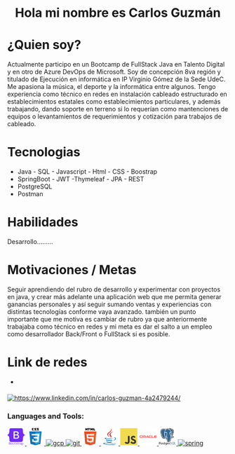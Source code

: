 <h1 align="center">Hola mi nombre es Carlos Guzmán</h1>

# ¿Quien soy?

Actualmente participo en un Bootcamp de FullStack Java en Talento Digital y en otro de Azure DevOps de Microsoft. Soy de concepción 8va región y titulado de Ejecución en informática en IP Virginio Gómez de la Sede UdeC. Me apasiona la música, el deporte y la informática entre algunos. Tengo experiencia como técnico en redes en instalación cableado estructurado en establecimientos estatales como establecimientos particulares, y además trabajando, dando soporte en terreno si lo requerían como mantenciones de equipos o levantamientos de requerimientos y cotización para trabajos de cableado.

# Tecnologias

- Java - SQL - Javascript - Html - CSS - Boostrap
- SpringBoot - JWT -Thymeleaf - JPA - REST 
- PostgreSQL
- Postman

# Habilidades
Desarrollo......... 

# Motivaciones / Metas

Seguir aprendiendo del rubro de desarrollo y experimentar con proyectos en java, y crear más adelante una aplicación web que me permita generar ganancias personales y así seguir sumando ventas y experiencias con distintas tecnologías conforme vaya avanzado. también un punto importante que me motiva es cambiar de rubro ya que anteriormente trabajaba como técnico en redes y mi meta es dar el salto a un empleo como desarrollador Back/Front o FullStack si es posible.


# Link de redes
- <p align="left">
<a href="https://linkedin.com/in/https://www.linkedin.com/in/carlos-guzman-4a2479244/" target="blank"><img align="center" src="https://raw.githubusercontent.com/rahuldkjain/github-profile-readme-generator/master/src/images/icons/Social/linked-in-alt.svg" alt="https://www.linkedin.com/in/carlos-guzman-4a2479244/" height="30" width="40" /></a>
</p>



<h3 align="left">Languages and Tools:</h3>
<p align="left"> <a href="https://getbootstrap.com" target="_blank" rel="noreferrer"> <img src="https://raw.githubusercontent.com/devicons/devicon/master/icons/bootstrap/bootstrap-plain-wordmark.svg" alt="bootstrap" width="40" height="40"/> </a> <a href="https://www.w3schools.com/css/" target="_blank" rel="noreferrer"> <img src="https://raw.githubusercontent.com/devicons/devicon/master/icons/css3/css3-original-wordmark.svg" alt="css3" width="40" height="40"/> </a> <a href="https://cloud.google.com" target="_blank" rel="noreferrer"> <img src="https://www.vectorlogo.zone/logos/google_cloud/google_cloud-icon.svg" alt="gcp" width="40" height="40"/> </a> <a href="https://git-scm.com/" target="_blank" rel="noreferrer"> <img src="https://www.vectorlogo.zone/logos/git-scm/git-scm-icon.svg" alt="git" width="40" height="40"/> </a> <a href="https://www.w3.org/html/" target="_blank" rel="noreferrer"> <img src="https://raw.githubusercontent.com/devicons/devicon/master/icons/html5/html5-original-wordmark.svg" alt="html5" width="40" height="40"/> </a> <a href="https://www.java.com" target="_blank" rel="noreferrer"> <img src="https://raw.githubusercontent.com/devicons/devicon/master/icons/java/java-original.svg" alt="java" width="40" height="40"/> </a> <a href="https://developer.mozilla.org/en-US/docs/Web/JavaScript" target="_blank" rel="noreferrer"> <img src="https://raw.githubusercontent.com/devicons/devicon/master/icons/javascript/javascript-original.svg" alt="javascript" width="40" height="40"/> </a> <a href="https://www.oracle.com/" target="_blank" rel="noreferrer"> <img src="https://raw.githubusercontent.com/devicons/devicon/master/icons/oracle/oracle-original.svg" alt="oracle" width="40" height="40"/> </a> <a href="https://www.postgresql.org" target="_blank" rel="noreferrer"> <img src="https://raw.githubusercontent.com/devicons/devicon/master/icons/postgresql/postgresql-original-wordmark.svg" alt="postgresql" width="40" height="40"/> </a> <a href="https://spring.io/" target="_blank" rel="noreferrer"> <img src="https://www.vectorlogo.zone/logos/springio/springio-icon.svg" alt="spring" width="40" height="40"/> </a> </p>
